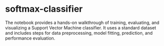 # softmax-classifier
The notebook provides a hands-on walkthrough of training, evaluating, and visualizing a Support Vector Machine classifier. It uses a standard dataset and includes steps for data preprocessing, model fitting, prediction, and performance evaluation.
